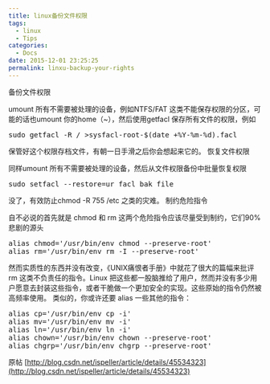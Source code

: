 ```yaml
---
title: linux备份文件权限
tags:
  - linux
  - Tips
categories:
  - Docs
date: 2015-12-01 23:25:25
permalink: linxu-backup-your-rights
---
```


备份文件权限

umount 所有不需要被处理的设备，例如NTFS/FAT 这类不能保存权限的分区，可能的话也umount 你的home（~），然后使用getfacl 保存所有文件的权限，例如

<pre class="lang:default decode:true " >sudo getfacl -R / &gt;sysfacl-root-$(date +%Y-%m-%d).facl </pre>

保管好这个权限存档文件，有朝一日手滑之后你会想起来它的。
恢复文件权限

<!--more-->

同样umount 所有不需要被处理的设备，然后从文件权限备份中批量恢复权限

<pre class="lang:default decode:true " >sudo setfacl --restore=ur_facl_bak_file</pre>

没了，有效防止chmod -R 755 /etc 之类的灾难。
制约危险指令

自不必说的首先就是 chmod 和 rm 这两个危险指令应该尽量受到制约，它们90% 悲剧的源头

<pre class="lang:default decode:true " >
alias chmod='/usr/bin/env chmod --preserve-root'
alias rm='/usr/bin/env rm -I --preserve-root'
</pre>

然而实质性的东西并没有改变，《UNIX痛恨者手册》中就花了很大的篇幅来批评 rm 这类不负责任的指令。Linux 把这些都一股脑推给了用户，然而并没有多少用户愿意去封装这些指令，或者干脆做一个更加安全的实现。这些原始的指令仍然被高频率使用。
类似的，你或许还要 alias 一些其他的指令：

<pre class="lang:default decode:true " >alias cp='/usr/bin/env cp -i'
alias mv='/usr/bin/env mv -i'
alias ln='/usr/bin/env ln -i'
alias chown='/usr/bin/env chown --preserve-root'
alias chgrp='/usr/bin/env chgrp --preserve-root'</pre>

原帖
[http://blog.csdn.net/ispeller/article/details/45534323](http://blog.csdn.net/ispeller/article/details/45534323)
